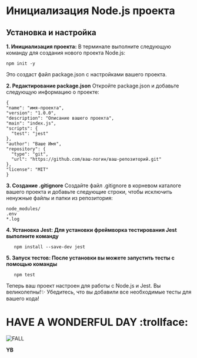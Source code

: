 # Инициализация Node.js проекта

## Установка и настройка

**1. Инициализация проекта:**
   В терминале выполните следующую команду для создания нового проекта Node.js:
   ```
   npm init -у
   ```
   Это создаст файл package.json с настройками вашего проекта.

**2. Редактирование package.json**
   Откройте package.json и добавьте следующую информацию о проекте:
  ```  
{
  "name": "имя-проекта",
  "version": "1.0.0",
  "description": "Описание вашего проекта",
  "main": "index.js",
  "scripts": {
    "test": "jest"
  },
  "author": "Ваше Имя",
  "repository": {
    "type": "git",
    "url": "https://github.com/ваш-логин/ваш-репозиторий.git"
  },
  "license": "MIT"
}
```
**3. Создание .gitignore**
    Создайте файл .gitignore в корневом каталоге вашего проекта и добавьте следующие строки, чтобы исключить ненужные файлы и папки из репозитория:
```
node_modules/
.env
*.log
```

**4. Установка Jest: Для установки фреймворка тестирования Jest выполните команду**
```
   npm install --save-dev jest
```

**5. Запуск тестов: После установки вы можете запустить тесты с помощью команды**
```
   npm test
```

   Теперь ваш проект настроен для работы с Node.js и Jest. Вы великолепны!:sparkles: 
   Убедитесь, что вы добавили все необходимые тесты для вашего кода!

   # HAVE A WONDERFUL DAY :trollface:
![FALL](https://cdn.otkritkionline.ru/storage/posts/big/uyutnaya-otkrytka-xorosego-dnya-s-osennei-tematikoi-24390.gif)

**YB**